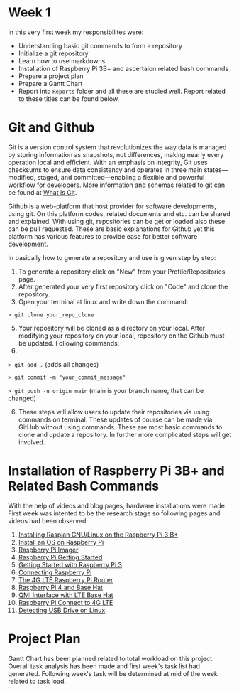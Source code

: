 # Week 1

In this very first week my responsibilites were:
-   Understanding basic git commands to form a repository
-   Initialize a git repository
-   Learn how to use markdowns
-   Installation of Raspberry Pi 3B+ and ascertaion related bash commands
-   Prepare a project plan
-   Prepare a Gantt Chart
-   Report into  `Reports`  folder
and all these are studied well. Report related to these titles can be found below.

# Git and Github

Git is a version control system that revolutionizes the way data is managed by storing information as snapshots, not differences, making nearly every operation local and efficient. With an emphasis on integrity, Git uses checksums to ensure data consistency and operates in three main states—modified, staged, and committed—enabling a flexible and powerful workflow for developers. More information and schemas related to git can be found at [What is Git](https://git-scm.com/book/en/v2/Getting-Started-What-is-Git?).

Github is a web-platform that host provider for software developments, using git. On this platform codes, related documents and etc. can be shared and explained. With using git, repositories can be get or loaded also these can be pull requested. These are basic explanations for Github yet this platform has various features to provide ease for better software development.

In basically how to generate a repository and use is given step by step:
1. To generate a repository click on "New" from your Profile/Repositories page. 
2. After generated your very first repository click on "Code" and clone the repository.
3. Open your terminal at linux and write down the command:
   
`> git clone your_repo_clone`

 5. Your repository will be cloned as a directory on your local. After modifying your repository on your local, repository on the Github must be updated. Following commands:
 6. 
 `> git add .` (adds all changes)

 `> git commit -m "your_commit_message"` 
 
 `> git push -u origin main` (main is your branch name, that can be changed)
 
 6. These steps will allow users to update their repositories via using commands on terminal. These updates of course can be made via GitHub without using commands. These are most basic commands to clone and update a repository. In further more complicated steps will get involved.

# Installation of Raspberry Pi 3B+ and Related Bash Commands
With the help of videos and blog pages, hardware installations were made. First week was intented to be the research stage so following pages and videos had been observed:
1. [Installing Raspian GNU/Linux on the Raspberry Pi 3 B+](https://www.davekuhlman.org/raspberry-install-raspian.html)
2. [Install an OS on Raspberry Pi](https://linuxconfig.org/install-an-os-on-your-raspberry-pi-step-by-step)
3. [Raspberry Pi Imager](https://copyprogramming.com/howto/how-to-install-and-use-raspberry-pi-imager)
4. [Raspberry Pi Getting Started](https://www.youtube.com/watch?v=WU-pKdk5Omk)
5. [Getting Started with Raspberry Pi 3](https://www.youtube.com/watch?v=gbJB3387xUw)
6. [Connecting Raspberry Pi](https://www.youtube.com/watch?v=wodWA4AHVEw) 
7. [The 4G LTE Raspberry Pi Router](https://www.youtube.com/watch?v=e4KlUKDai04)
8. [Raspberry Pi 4 and Base Hat](https://www.twilio.com/docs/iot/supersim/getting-started-super-sim-raspberry-pi-sixfab-base-hat)
9. [QMI Interface with LTE Base Hat](https://di-marco.net/blog/it/2020-08-01-qmi_interface_with_lte_base_hat)
10. [Raspberry Pi Connect to 4G LTE](https://newjerseystyle.github.io/en/2020/Raspberry-Pi-connect-to-4G-LTE/)
11. [Detecting USB Drive on Linux](https://www.tutorialspoint.com/how-to-mount-usb-drive-in-a-linux-system)

# Project Plan
Gantt Chart has been planned related to total workload on this project. Overall task analysis has been made and first week's task list had generated. Following week's task will be determined at mid of the week related to task load.
